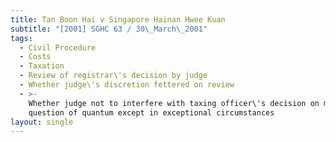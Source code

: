 ```yaml
---
title: Tan Boon Hai v Singapore Hainan Hwee Kuan
subtitle: "[2001] SGHC 63 / 30\_March\_2001"
tags:
  - Civil Procedure
  - Costs
  - Taxation
  - Review of registrar\'s decision by judge
  - Whether judge\'s discretion fettered on review
  - >-
    Whether judge not to interfere with taxing officer\'s decision on mere
    question of quantum except in exceptional circumstances
layout: single
---
```


